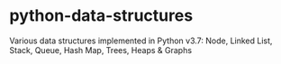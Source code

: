 # python-data-structures
Various data structures implemented in Python v3.7: Node, Linked List, Stack, Queue, Hash Map, Trees, Heaps &amp; Graphs
